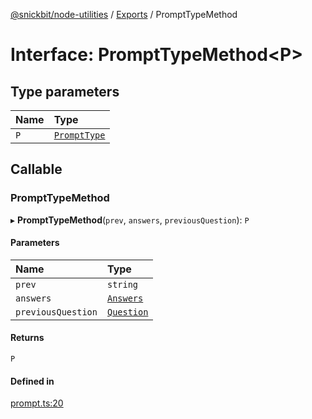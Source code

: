 [@snickbit/node-utilities](../README.md) / [Exports](../modules.md) / PromptTypeMethod

# Interface: PromptTypeMethod<P\>

## Type parameters

| Name | Type |
| :------ | :------ |
| `P` | [`PromptType`](../modules.md#prompttype) |

## Callable

### PromptTypeMethod

▸ **PromptTypeMethod**(`prev`, `answers`, `previousQuestion`): `P`

#### Parameters

| Name | Type |
| :------ | :------ |
| `prev` | `string` |
| `answers` | [`Answers`](../modules.md#answers) |
| `previousQuestion` | [`Question`](../modules.md#question) |

#### Returns

`P`

#### Defined in

[prompt.ts:20](https://github.com/snickbit/snickbit.js/blob/166d3ad/packages/node-utilities/src/prompt.ts#L20)
